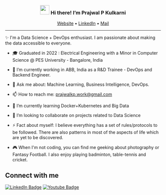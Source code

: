 <!-- Heading -->
<h3 align="center"><img src = "https://raw.githubusercontent.com/MartinHeinz/MartinHeinz/master/wave.gif" width = 30px> Hi there! I’m Prajwal P Kulkarni</h3>

<p align="center">
  <a href="">Website</a> •
  <a href="https://www.linkedin.com/in/prajwal-kp/">LinkedIn</a> •
  <a href="prajwalkp.work@gmail.com">Mail</a>
</p>

 <!-- About section -->

---
✨ I'm a Data Science + DevOps enthusiast. I am passionate about making the data accessible to everyone.
- 🎓 Graduated in 2022 : Electrical Engineering with a Minor in Computer Science @ PES University - Bangalore, India
- 🔭 I’m currently working in ABB, India as a R&D Trainee - DevOps and Backend Engineer. 
- 💬 Ask me about: Machine Learning, Business Intelligence, DevOps.
- 📫 How to reach me: prajwalkp.work@gmail.com
- 🌱 I’m currently learning Docker+Kubernetes and Big Data
- 👯 I’m looking to collaborate on projects related to Data Science

- ⚡ Fact about myself: I believe everything has a set of rules/protocols to be followed. There are also patterns in most of the aspects of life which are yet to be discovered.
- 🎮 When I'm not coding, you can find me geeking about photography or Fantasy Football. I also enjoy playing badminton, table-tennis and cricket.

<!-- About section: END -->


<!-- Connect section -->

<h2>Connect with me </h3>
    <p>
        <a href=""https://www.linkedin.com/in/prajwal-kp/""><img src="https://img.shields.io/badge/-LinkedIn%20-blue?style=plastic&amp;labelColor=blue&amp;logo=LinkedIn&amp;link="https://www.linkedin.com/in/prajwal-kp/"" alt="LinkedIn Badge"></a>        
<a href=""><img src="https://img.shields.io/badge/-Website-informational?style=plastic&amp;labelColor=informational&amp;logo=YouTube&amp;link=" alt="Youtube Badge"></a>
   </p>

 <!-- Connect section: END -->

